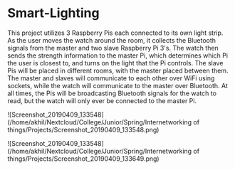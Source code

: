 # Smart-Lighting

This project utilizes 3 Raspberry Pis each connected to its own light strip. As the user moves the watch around the room, it collects the Bluetooth signals from the master and two slave Raspberry Pi 3's. The watch then sends the strength information to the master Pi, which determines which Pi the user is closest to, and turns on the light that the Pi controls. The slave Pis will be placed in different rooms, with the master placed between them. The master and slaves will communicate to each other over WiFi using sockets, while the watch will communicate to the master over Bluetooth. At all times, the Pis will be broadcasting Bluetooth signals for the watch to read, but the watch will only ever be connected to the 
master Pi.

![Screenshot_20190409_133548](/home/akhil/Nextcloud/College/Junior/Spring/Internetworking of things/Projects/Screenshot_20190409_133548.png)

![Screenshot_20190409_133548](/home/akhil/Nextcloud/College/Junior/Spring/Internetworking of things/Projects/Screenshot_20190409_133649.png)